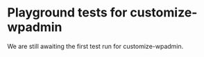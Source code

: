 # Playground tests for customize-wpadmin
We are still awaiting the first test run for customize-wpadmin.

